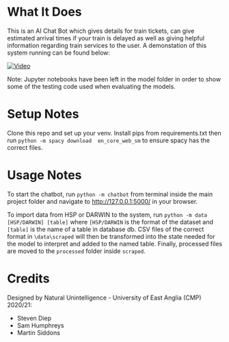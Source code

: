 # What It Does
This is an AI Chat Bot which gives details for train tickets, can give estimated arrival times if your train is delayed as well as giving helpful information regarding train services to the user. A demonstation of this system running can be found below:

[![Video](https://img.youtube.com/vi/a5CYEAKxVO0/maxresdefault.jpg)](https://youtu.be/a5CYEAKxVO0)

Note: Jupyter notebooks have been left in the model folder in order to show some of the testing code used when evaluating the models.

# Setup Notes
Clone this repo and set up your venv. Install pips from requirements.txt then run `python -m spacy download 
en_core_web_sm` to ensure spacy has the correct files.

# Usage Notes
To start the chatbot, run `python -m chatbot` from terminal inside the main project folder and navigate to 
http://127.0.0.1:5000/ in your browser.

To import data from HSP or DARWIN to the system, run `python -m data [HSP/DARWIN] [table]` where `[HSP/DARWIN` is the format of the dataset and `[table]` is the name of a table in database db. CSV files of the correct format in `\data\scraped` will then be transformed into the state needed for the model to interpret and added to the named table. Finally, processed files are moved to the `processed` folder inside `scraped`. 

# Credits
Designed by Natural Unintelligence - University of East Anglia (CMP) 2020/21:
* Steven Diep
* Sam Humphreys
* Martin Siddons
